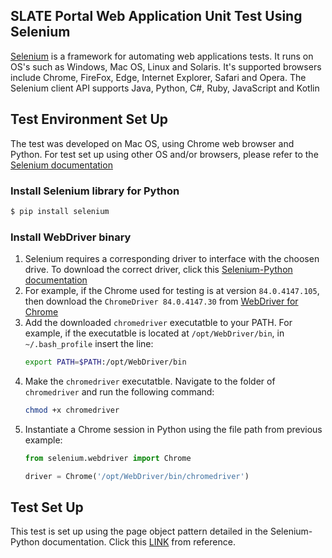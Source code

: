 ## SLATE Portal Web Application Unit Test Using Selenium
[Selenium](https://www.selenium.dev/documentation/en/) is a framework for automating web applications tests. It runs on OS's such as Windows, Mac OS, Linux and Solaris. It's supported browsers include Chrome, FireFox, Edge, Internet Explorer, Safari and Opera. The Selenium client API supports Java, Python, C#, Ruby, JavaScript and Kotlin
## Test Environment Set Up
The test was developed on Mac OS, using Chrome web browser and Python. For test set up using other OS and/or browsers, please refer to the [Selenium documentation](https://www.selenium.dev/documentation/en/)
### Install Selenium library for Python
```bash
$ pip install selenium
```
### Install WebDriver binary
1. Selenium requires a corresponding driver to interface with the choosen drive. To download the correct driver, click this [Selenium-Python documentation](https://selenium-python.readthedocs.io/installation.html)
2. For example, if the Chrome used for testing is at version `84.0.4147.105`, then download the `ChromeDriver 84.0.4147.30` from [WebDriver for Chrome](https://sites.google.com/a/chromium.org/chromedriver/downloads)
3. Add the downloaded `chromedriver` executatble to your PATH. For example, if the executatble is located at `/opt/WebDriver/bin`, in `~/.bash_profile` insert the line:
    ```bash
    export PATH=$PATH:/opt/WebDriver/bin
    ```
4. Make the `chromedriver` executatble. Navigate to the folder of `chromedriver` and run the following command:
    ```bash
    chmod +x chromedriver
    ```
5. Instantiate a Chrome session in Python using the file path from previous example:
    ```python
    from selenium.webdriver import Chrome

    driver = Chrome('/opt/WebDriver/bin/chromedriver')
    ```


## Test Set Up
This test is set up using the page object pattern detailed in the Selenium-Python documentation. Click this [LINK](https://selenium-python.readthedocs.io/page-objects.html) from reference.